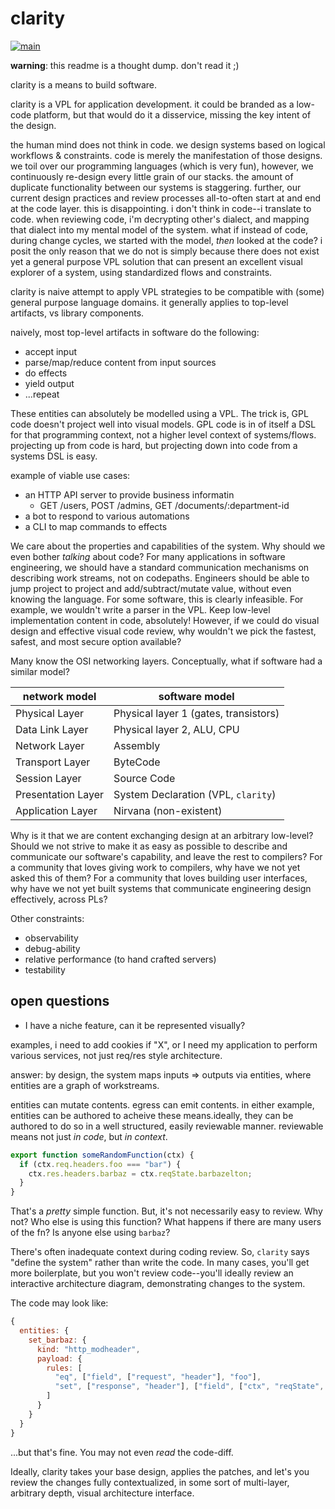 # clarity

[![main](https://github.com/cdaringe/clarity/actions/workflows/main.yml/badge.svg)](https://github.com/cdaringe/clarity/actions/workflows/main.yml)

**warning**: this readme is a thought dump. don't read it ;)

clarity is a means to build software.

clarity is a VPL for application development. it could be branded as a low-code
platform, but that would do it a disservice, missing the key intent of the
design.

the human mind does not think in code. we design systems based on logical
workflows & constraints. code is merely the manifestation of those designs. we
toil over our programming languages (which is very fun), however, we
continuously re-design every little grain of our stacks. the amount of duplicate
functionality between our systems is staggering. further, our current design
practices and review processes all-to-often start at and end at the code layer.
this is disappointing. i don't think in code--i translate to code. when
reviewing code, i'm decrypting other's dialect, and mapping that dialect into my
mental model of the system. what if instead of code, during change cycles, we
started with the model, _then_ looked at the code? i posit the only reason that
we do not is simply because there does not exist yet a general purpose VPL
solution that can present an excellent visual explorer of a system, using
standardized flows and constraints.

clarity is naive attempt to apply VPL strategies to be compatible with (some)
general purpose language domains. it generally applies to top-level artifacts,
vs library components.

naively, most top-level artifacts in software do the following:

- accept input
- parse/map/reduce content from input sources
- do effects
- yield output
- ...repeat

These entities can absolutely be modelled using a VPL. The trick is, GPL code
doesn't project well into visual models. GPL code is in of itself a DSL for that
programming context, not a higher level context of systems/flows. projecting up
from code is hard, but projecting down into code from a systems DSL is easy.

example of viable use cases:

- an HTTP API server to provide business informatin
  - GET /users, POST /admins, GET /documents/:department-id
- a bot to respond to various automations
- a CLI to map commands to effects

We care about the properties and capabilities of the system. Why should we even
bother _talking_ about code? For many applications in software engineering, we
should have a standard communication mechanisms on describing work streams, not
on codepaths. Engineers should be able to jump project to project and
add/subtract/mutate value, without even knowing the language. For some software,
this is clearly infeasible. For example, we wouldn't write a parser in the VPL.
Keep low-level implementation content in code, absolutely! However, if we could
do visual design and effective visual code review, why wouldn't we pick the
fastest, safest, and most secure option available?

Many know the OSI networking layers. Conceptually, what if software had a
similar model?

| network model      | software model                        |
| ------------------ | ------------------------------------- |
| Physical Layer     | Physical layer 1 (gates, transistors) |
| Data Link Layer    | Physical layer 2, ALU, CPU            |
| Network Layer      | Assembly                              |
| Transport Layer    | ByteCode                              |
| Session Layer      | Source Code                           |
| Presentation Layer | System Declaration (VPL, `clarity`)   |
| Application Layer  | Nirvana (non-existent)                |

Why is it that we are content exchanging design at an arbitrary low-level?
Should we not strive to make it as easy as possible to describe and communicate
our software's capability, and leave the rest to compilers? For a community that
loves giving work to compilers, why have we not yet asked this of them? For a
community that loves building user interfaces, why have we not yet built systems
that communicate engineering design effectively, across PLs?

Other constraints:

- observability
- debug-ability
- relative performance (to hand crafted servers)
- testability

## open questions

- I have a niche feature, can it be represented visually?

examples, i need to add cookies if "X", or I need my application to perform
various services, not just req/res style architecture.

answer: by design, the system maps inputs => outputs via entities, where
entities are a graph of workstreams.

entities can mutate contents. egress can emit contents. in either example,
entities can be authored to acheive these means.ideally, they can be authored to
do so in a well structured, easily reviewable manner. reviewable means not just
_in code_, but _in context_.

```js
export function someRandomFunction(ctx) {
  if (ctx.req.headers.foo === "bar") {
    ctx.res.headers.barbaz = ctx.reqState.barbazelton;
  }
}
```

That's a _pretty_ simple function. But, it's not necessarily easy to review. Why
not? Who else is using this function? What happens if there are many users of
the fn? Is anyone else using `barbaz`?

There's often inadequate context during coding review. So, `clarity` says
"define the system" rather than write the code. In many cases, you'll get more
boilerplate, but you won't review code--you'll ideally review an interactive
architecture diagram, demonstrating changes to the system.

The code may look like:

```js
{
  entities: {
    set_barbaz: {
      kind: "http_modheader",
      payload: {
        rules: [
          "eq", ["field", ["request", "header"], "foo"],
          "set", ["response", "header"], ["field", ["ctx", "reqState", "barbazelton"]]
        ]
      }
    }
  }
}
```

...but that's fine. You may not even _read_ the code-diff.

Ideally, clarity takes your base design, applies the patches, and let's you
review the changes fully contextualized, in some sort of multi-layer, arbitrary
depth, visual architecture interface.

